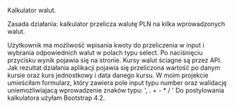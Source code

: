 Kalkulator walut.

Zasada działania: kalkulator przelicza walutę PLN na kilka wprowadzonych walut.

Użytkownik ma możliwość wpisania kwoty do przeliczenia w input i wybrania odpowiednich walut w polach typu select. Po naciśnięciu przycisku wynik pojawia się na stronie. Kursy walut ściagne są przez API. Jak rezultat działania aplikacji pojawia się przeliczona wartość po danym kursie oraz kurs jednostkowy i data danego kursu.
W moim projekcie umieściłam formularz, który zawiera pole input typu number oraz walidację uniemożliwiajacą wprowadzenie znaków typu: ', . + - * / '
Do postylowania kalkulatora użyłam  Bootstrap 4.2.
